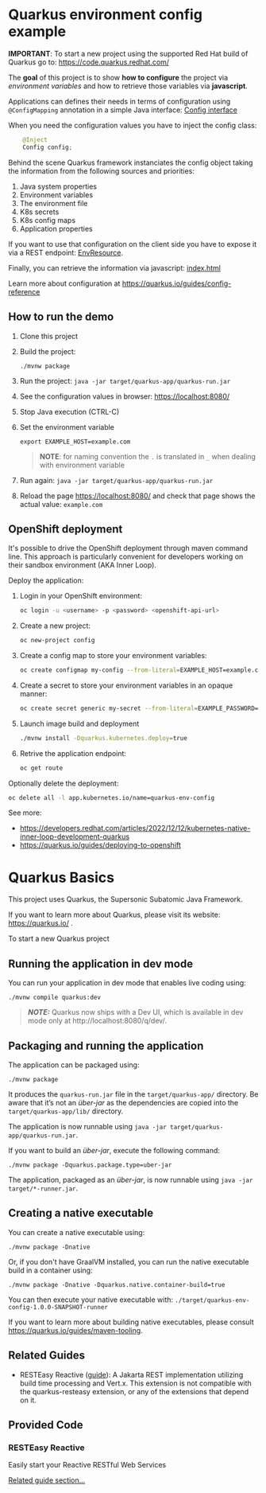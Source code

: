 # Quarkus environment config example

**IMPORTANT**: To start a new project using the supported Red Hat build of Quarkus go to: https://code.quarkus.redhat.com/

The **goal** of this project is to show **how to configure** the project via _environment variables_ and how to retrieve those variables via **javascript**.

Applications can defines their needs in terms of configuration using `@ConfigMapping` annotation in a simple Java interface:
[Config interface](src/main/java/org/acme/Config.java)

When you need the configuration values you have to inject the config class:

```java
    @Inject
    Config config;
```

Behind the scene Quarkus framework instanciates the config object taking the information from the following sources and priorities:

1. Java system properties
2. Environment variables
3. The environment file
4. K8s secrets
5. K8s config maps
6. Application properties

If you want to use that configuration on the client side you have to expose it via a REST endpoint: [EnvResource](src/main/java/org/acme/EnvResource.java).

Finally, you can retrieve the information via javascript: [index.html](src/main/resources/META-INF/resources/index.html)

Learn more about configuration at https://quarkus.io/guides/config-reference

## How to run the demo

1. Clone this project

2. Build the project:

   ```shell script
   ./mvnw package
   ```

3. Run the project: `java -jar target/quarkus-app/quarkus-run.jar`

4. See the configuration values in browser: [https://localhost:8080/]()

5. Stop Java execution (CTRL-C)

6. Set the environment variable

   ```shell script
   export EXAMPLE_HOST=example.com
   ```

   > **NOTE**: for naming convention the `.` is translated in `_` when dealing with environment variable

7. Run again: `java -jar target/quarkus-app/quarkus-run.jar`

8. Reload the page [https://localhost:8080/]() and check that page shows the actual value: `example.com`

## OpenShift deployment

It's possible to drive the OpenShift deployment through maven command line.
This approach is particularly convenient for developers working on their sandbox environment (AKA Inner Loop).

Deploy the application:

1. Login in your OpenShift environment:

   ```sh
   oc login -u <username> -p <password> <openshift-api-url>
   ```

2. Create a new project: 

   ```sh
   oc new-project config
   ```

3. Create a config map to store your environment variables:

   ```sh
   oc create configmap my-config --from-literal=EXAMPLE_HOST=example.com
   ```

4. Create a secret to store your environment variables in an opaque manner:

   ```sh
   oc create secret generic my-secret --from-literal=EXAMPLE_PASSWORD=dev-password
   ```

5. Launch image build and deployment

   ```sh
   ./mvnw install -Dquarkus.kubernetes.deploy=true
   ```

6. Retrive the application endpoint: 

   ```sh
   oc get route
   ```

Optionally delete the deployment:

```sh
oc delete all -l app.kubernetes.io/name=quarkus-env-config
```

See more:
- https://developers.redhat.com/articles/2022/12/12/kubernetes-native-inner-loop-development-quarkus
- https://quarkus.io/guides/deploying-to-openshift

# Quarkus Basics

This project uses Quarkus, the Supersonic Subatomic Java Framework.

If you want to learn more about Quarkus, please visit its website: https://quarkus.io/ .

To start a new Quarkus project

## Running the application in dev mode

You can run your application in dev mode that enables live coding using:
```shell script
./mvnw compile quarkus:dev
```

> **_NOTE:_**  Quarkus now ships with a Dev UI, which is available in dev mode only at http://localhost:8080/q/dev/.

## Packaging and running the application

The application can be packaged using:
```shell script
./mvnw package
```
It produces the `quarkus-run.jar` file in the `target/quarkus-app/` directory.
Be aware that it’s not an _über-jar_ as the dependencies are copied into the `target/quarkus-app/lib/` directory.

The application is now runnable using `java -jar target/quarkus-app/quarkus-run.jar`.

If you want to build an _über-jar_, execute the following command:
```shell script
./mvnw package -Dquarkus.package.type=uber-jar
```

The application, packaged as an _über-jar_, is now runnable using `java -jar target/*-runner.jar`.

## Creating a native executable

You can create a native executable using: 
```shell script
./mvnw package -Dnative
```

Or, if you don't have GraalVM installed, you can run the native executable build in a container using: 
```shell script
./mvnw package -Dnative -Dquarkus.native.container-build=true
```

You can then execute your native executable with: `./target/quarkus-env-config-1.0.0-SNAPSHOT-runner`

If you want to learn more about building native executables, please consult https://quarkus.io/guides/maven-tooling.

## Related Guides

- RESTEasy Reactive ([guide](https://quarkus.io/guides/resteasy-reactive)): A Jakarta REST implementation utilizing build time processing and Vert.x. This extension is not compatible with the quarkus-resteasy extension, or any of the extensions that depend on it.

## Provided Code

### RESTEasy Reactive

Easily start your Reactive RESTful Web Services

[Related guide section...](https://quarkus.io/guides/getting-started-reactive#reactive-jax-rs-resources)

